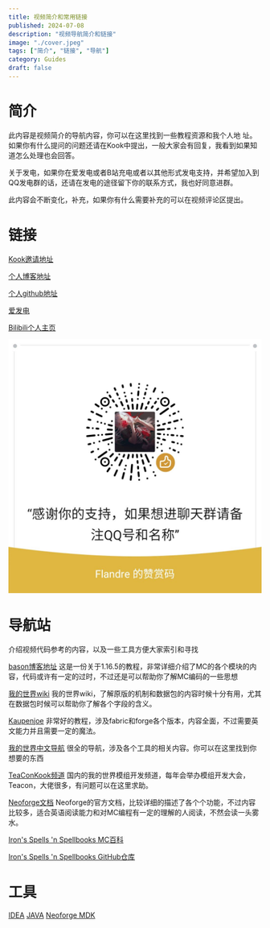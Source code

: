 ```yaml
---
title: 视频简介和常用链接
published: 2024-07-08
description: "视频导航简介和链接"
image: "./cover.jpeg"
tags: ["简介", "链接", "导航"]
category: Guides
draft: false
---
```


# 简介

此内容是视频简介的导航内容，你可以在这里找到一些教程资源和我个人地
址。如果你有什么提问的问题还请在Kook中提出，一般大家会有回复，我看到如果知道怎么处理也会回答。

关于发电，如果你在爱发电或者B站充电或者以其他形式发电支持，并希望加入到QQ发电群的话，还请在发电的途径留下你的联系方式，我也好同意进群。

此内容会不断变化，补充，如果你有什么需要补充的可以在视频评论区提出。

# 链接

[Kook邀请地址](https://kook.top/qVjevH)

[个人博客地址](https://fuwari-ald.pages.dev)

[个人github地址](https://github.com/flandre923)

[爱发电](https://afdian.net/a/flandre923)

[Bilibili个人主页](https://space.bilibili.com/4550069)


![WeChatPay](./WeChatPay.jpg "WeChatPay Code")


# 导航站

介绍视频代码参考的内容，以及一些工具方便大家索引和寻找


[bason博客地址](https://boson.v2mcdev.com/introducation/intro.html)  这是一份关于1.16.5的教程，非常详细介绍了MC的各个模块的内容，代码或许有一定的过时，不过还是可以帮助你了解MC编码的一些思想

[我的世界wiki](https://zh.minecraft.wiki/) 我的世界wiki，了解原版的机制和数据包的内容时候十分有用，尤其在数据包时候可以帮助你了解各个字段的含义。

[Kaupenjoe](https://www.youtube.com/@ModdingByKaupenjoe) 非常好的教程，涉及fabric和forge各个版本，内容全面，不过需要英文能力并且需要一定的魔法。

[我的世界中文导航](https://github.com/mouse0w0/MinecraftDeveloperGuide) 很全的导航，涉及各个工具的相关内容。你可以在这里找到你想要的东西

[TeaConKook频道](https://kaihei.co/HyypQI) 国内的我的世界模组开发频道，每年会举办模组开发大会，Teacon，大佬很多，有问题可以在这里求助。

[Neoforge文档](https://docs.neoforged.net/) Neoforge的官方文档，比较详细的描述了各个个功能，不过内容比较多，适合英语阅读能力和对MC编程有一定的理解的人阅读，不然会读一头雾水。

[Iron's Spells 'n Spellbooks MC百科](https://www.mcmod.cn/class/10175.html)

[Iron's Spells 'n Spellbooks GitHub仓库](https://github.com/iron431/Irons-Spells-n-Spellbooks)
# 工具

[IDEA](https://www.jetbrains.com/zh-cn/idea/)
[JAVA](https://adoptium.net/)
[Neoforge MDK](NeoForge:https://neoforged.net/)